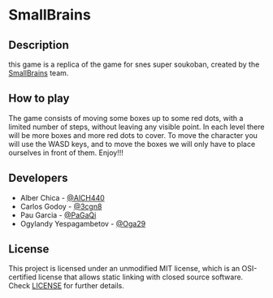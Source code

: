 # SmallBrains

## Description

this game is a replica of the game for snes super soukoban, created by the [SmallBrains](https://github.com/AlCh440/SmallBrains) team.
 
## How to play

 The game consists of moving some boxes up to some red dots, with a limited number of steps, without leaving any visible point. In each level there will be more boxes and more red dots to cover. To move the character you will use the WASD keys, and to move the boxes we will only have to place ourselves in front of them. Enjoy!!!

## Developers

 - Alber Chica - [@AlCH440](https://github.com/AlCh440)
 - Carlos Godoy - [@3cgn8](https://github.com/3cgn8)
 - Pau Garcia - [@PaGaQi](https://github.com/PaGaQi)
 - Ogylandy Yespagambetov - [@Oga29](https://github.com/Oga29)

## License

This project is licensed under an unmodified MIT license, which is an OSI-certified license that allows static linking with closed source software. Check [LICENSE](LICENSE) for further details.
